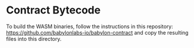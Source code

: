 # Contract Bytecode

To build the WASM binaries, follow the instructions in this repository: <https://github.com/babylonlabs-io/babylon-contract> and copy the resulting files into this directory.
